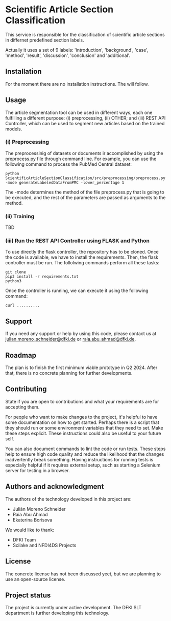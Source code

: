 # Scientific Article Section Classification

This service is responsible for the classification of scientific article sections in differnet predefined section labels. 

Actually it uses a set of 9 labels: 'introduction', 'background', 'case', 'method', 'result', 'discussion', 'conclusion' and 'additional'.



## Installation
For the moment there are no installation instructions. The will follow.

## Usage 

The article segmentation tool can be used in different ways, each one fulfilling a different purpose: (i) preprocessing, (ii) OTHER; and (iii) REST API Controller, which can be used to segment new articles based on the trained models.


### (i) Preprocessing 

The preprocessinig of datasets or documents ir accomplished by using the preprocess.py file through command line. For example, you can use the following command to process the PubMed Central dataset:

```
python ScientificArticleSectionClassification/src/preprocessing/preprocess.py -mode generateLabeledDataFromPMC -lower_percentage 1
```

The -mode determines the method of the file preprocess.py that is going to be executed, and the rest of the parameters are passed as arguments to the method.


### (ii) Training

TBD

### (iii) Run the REST API Controller using FLASK and Python

To use directly the flask controller, the repository has to be cloned. Once the code is available, we have to install the requirements. Then, the flask controller must be run. The follolwing commands perform all these tasks:

```
git clone 
pip3 install -r requirements.txt
python3 
```

Once the controller is running, we can execute it using the following command:

```
curl ..........
```

## Support
If you need any support or help by using this code, please contact us at [julian.moreno_schneider@dfki.de](mailto:julian.moreno_schneider@dfki.de) or [raia.abu_ahmad@dfki.de](mailto:raia.abu_ahmad@dfki.de).

## Roadmap
The plan is to finish the first minimum viable prototype in Q2 2024. After that, there is no concrete planning  for further developments.

## Contributing
State if you are open to contributions and what your requirements are for accepting them.

For people who want to make changes to the project, it's helpful to have some documentation on how to get started. Perhaps there is a script that they should run or some environment variables that they need to set. Make these steps explicit. These instructions could also be useful to your future self.

You can also document commands to lint the code or run tests. These steps help to ensure high code quality and reduce the likelihood that the changes inadvertently break something. Having instructions for running tests is especially helpful if it requires external setup, such as starting a Selenium server for testing in a browser.

## Authors and acknowledgment
The authors of the technology developed in this project are:

- Julián Moreno Schneider
- Raia Abu Ahmad
- Ekaterina Borisova

We would like to thank:

- DFKI Team
- Scilake and NFDI4DS Projects

## License
The concrete license has not been discussed yeet, but we are planning to use an open-source license.

## Project status
The project is currently under active development. The DFKI SLT department is further developing this technology.
